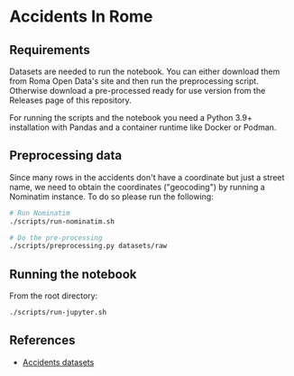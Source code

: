# Accidents In Rome

## Requirements

Datasets are needed to run the notebook. You can either download them from Roma Open Data's site and then run the preprocessing script. Otherwise download a pre-processed ready for use version from the Releases page of this repository.

For running the scripts and the notebook you need a Python 3.9+ installation with Pandas and a container runtime like Docker or Podman.

## Preprocessing data

Since many rows in the accidents don't have a coordinate but just a street name, we need to obtain the coordinates ("geocoding") by running a Nominatim instance. To do so please run the following:

```bash
# Run Nominatim
./scripts/run-nominatim.sh

# Do the pre-processing
./scripts/preprocessing.py datasets/raw
```

## Running the notebook

From the root directory:

```bash
./scripts/run-jupyter.sh
```

## References

- [Accidents datasets](https://dati.comune.roma.it/catalog/dataset?q=incidenti&sort=score+desc%2C+dataset_last_update+desc)
